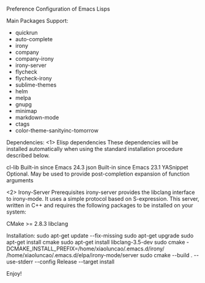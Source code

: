 Preference Configuration of Emacs Lisps

Main Packages Support:
*  quickrun
*  auto-complete
*  irony
*  company
*  company-irony
*  irony-server
*  flycheck
*  flycheck-irony
*  sublime-themes
*  helm
*  melpa
*  gnupg
*  minimap
*  markdown-mode
*  ctags
*  color-theme-sanityinc-tomorrow

Dependencies:
<1> Elisp dependencies
These dependencies will be installed automatically when using the standard installation procedure described below.

cl-lib	Built-in since Emacs 24.3
json	Built-in since Emacs 23.1
YASnippet	Optional. May be used to provide post-completion expansion of function arguments

<2> Irony-Server Prerequisites
irony-server provides the libclang interface to irony-mode. It uses a simple protocol based on S-expression. This server, written in C++ and requires the following packages to be installed on your system:

CMake >= 2.8.3
libclang

Installation:
<update> sudo apt-get update --fix-missing
<upgrade> sudo apt-get upgrade
<CMAKE> sudo apt-get install cmake
<libclang> sudo apt-get install libclang-3.5-dev
<irony-server>
sudo cmake -DCMAKE_INSTALL_PREFIX\=/home/xiaoluncao/.emacs.d/irony/ /home/xiaoluncao/.emacs.d/elpa/irony-mode/server
sudo cmake --build . --use-stderr --config Release --target install

Enjoy!
